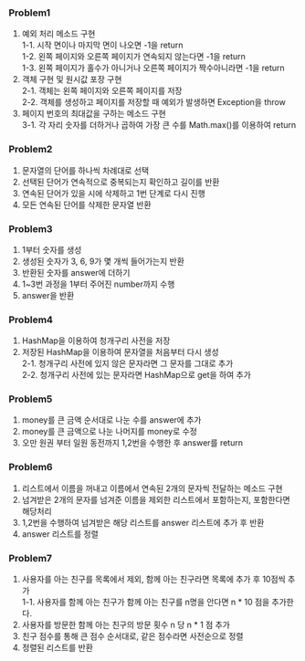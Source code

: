 ### Problem1

1. 예외 처리 메소드 구현<br/>
   1-1. 시작 면이나 마지막 면이 나오면 -1을 return<br/>
   1-2. 왼쪽 페이지와 오른쪽 페이지가 연속되지 않는다면 -1을 return<br/>
   1-3. 왼쪽 페이지가 홀수가 아니거나 오른쪽 페이지가 짝수아니라면 -1을 return<br/>
2. 객체 구현 및 원시값 포장 구현<br/>
   2-1. 객체는 왼쪽 페이지와 오른쪽 페이지를 저장<br/>
   2-2. 객체를 생성하고 페이지를 저장할 때 예외가 발생하면 Exception을 throw<br/>
3. 페이지 번호의 최대값을 구하는 메소드 구현<br/>
   3-1. 각 자리 숫자를 더하거나 곱하여 가장 큰 수를 Math.max()를 이용하여 return

### Problem2

1. 문자열의 단어를 하나씩 차례대로 선택
2. 선택된 단어가 연속적으로 중복되는지 확인하고 길이를 반환
3. 연속된 단어가 있을 시에 삭제하고 1번 단계로 다시 진행
4. 모든 연속된 단어를 삭제한 문자열 반환

### Problem3

1. 1부터 숫자를 생성
2. 생성된 숫자가 3, 6, 9가 몇 개씩 들어가는지 반환
3. 반환된 숫자를 answer에 더하기
4. 1~3번 과정을 1부터 주어진 number까지 수행 
5. answer을 반환

### Problem4

1. HashMap을 이용하여 청개구리 사전을 저장
2. 저장된 HashMap을 이용하여 문자열을 처음부터 다시 생성<br/>
   2-1. 청개구리 사전에 있지 않은 문자라면 그 문자를 그대로 추가<br/>
   2-2. 청개구리 사전에 있는 문자라면 HashMap으로 get을 하여 추가

### Problem5

1. money를 큰 금액 순서대로 나눈 수를 answer에 추가
2. money를 큰 금액으로 나눈 나머지를 money로 수정
3. 오만 원권 부터 일원 동전까지 1,2번을 수행한 후 answer를 return

### Problem6

1. 리스트에서 이름을 꺼내고 이름에서 연속된 2개의 문자씩 전달하는 메소드 구현
2. 넘겨받은 2개의 문자를 넘겨준 이름을 제외한 리스트에서 포함하는지, 포함한다면 해당처리
3. 1,2번을 수행하여 넘겨받은 해당 리스트를 answer 리스트에 추가 후 반환
4. answer 리스트를 정렬

### Problem7

1. 사용자를 아는 친구를 목록에서 제외, 함께 아는 친구라면 목록에 추가 후 10점씩 추가<br/>
   1-1. 사용자를 함께 아는 친구가 함께 아는 친구를 n명을 안다면 n * 10 점을 추가한다.<br/>
2. 사용자를 방문한 함께 아는 친구의 방문 횟수 n 당 n * 1 점 추가
3. 친구 점수를 통해 큰 점수 순서대로, 같은 점수라면 사전순으로 정렬
4. 정렬된 리스트를 반환